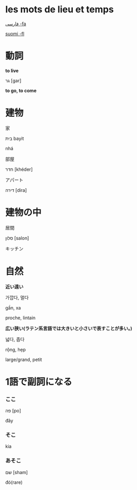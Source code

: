 # les mots de lieu et temps

[فارسی -fa](les%20mots%20de%20lieu%20et%20temps%20ed0179b6e88e466f8d720f89af6502da/%D9%81%D8%A7%D8%B1%D8%B3%DB%8C%20-fa%20974b0f3fd40c45fa8a55df82ff202511.md)

[suomi -fl](les%20mots%20de%20lieu%20et%20temps%20ed0179b6e88e466f8d720f89af6502da/suomi%20-fl%20468076e3a88349f69599c624632c35e1.md)

# 動詞

**to live**

גר [gar]

**to go, to come**

# 建物

家

בית bayit

nhá

部屋

חדר [khéder]

アパート

דירה [dira]

# 建物の中

居間

סלון [salon]

キッチン

# 自然

**近い遠い**

가깝다, 멀다

gần, xa

proche, lintain

**広い狭い(ラテン系言語では大きいと小さいで表すことが多い。)**

넓다, 좁다

rộng, hẹp

large/grand, petit

# 1語で副詞になる

### ここ

פה [po]

đây

### そこ

kia

### あそこ

שם [sham]

đó(rare)